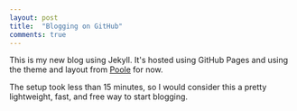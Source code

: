 ```yaml
---
layout: post
title:  "Blogging on GitHub"
comments: true
---
```


This is my new blog using Jekyll. It's hosted using GitHub Pages and using the theme and layout from [Poole](https://github.com/poole/poole) for now.

The setup took less than 15 minutes, so I would consider this a pretty lightweight, fast, and free way to start blogging.